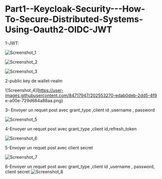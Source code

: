 # Part1--Keycloak-Security---How-To-Secure-Distributed-Systems-Using-Oauth2-OIDC-JWT
1-JWT:

![Screenshot_1](https://user-images.githubusercontent.com/84717947/202553050-23a6f520-4e5d-4d30-90e6-8375df708e29.png)

![Screenshot_2](https://user-images.githubusercontent.com/84717947/202553066-d2913bf0-ae4a-41b4-88a4-a5969e2e2cf1.png)

![Screenshot_3](https://user-images.githubusercontent.com/84717947/202553073-393e2090-494b-4663-b5c2-33ad98e79c1d.png)

2-public key de wallet-realm

![Screenshot_4](https://user-images.githubusercontent.com/84717947/202553270-edab0deb-2dd5-4f9 e-a00e-729d684a88aa.png)

3- Envoyer un requet post avec grant_type ,client id ,username , password

![Screenshot_5](https://user-images.githubusercontent.com/84717947/202553566-3b3591f8-3faa-4508-aa8e-921cc00c2eaf.png)

4-Envoyer un requet post avec grant_type ,client id,refresh_token

![Screenshot_6](https://user-images.githubusercontent.com/84717947/202554430-d6a1c236-4f40-4e94-8a89-c7a1ab68d0d8.png)


5-Envoyer un requet post avec  client secret

![Screenshot_7](https://user-images.githubusercontent.com/84717947/202553805-bc7338f1-760e-44ad-83fb-758cd3064914.png)

6-Envoyer un requet post avec grant_type ,client id ,username , password, client secret
![Screenshot_8](https://user-images.githubusercontent.com/84717947/202553911-543e0628-e28c-438a-bb2d-5fd7b067b8c2.png)
 


